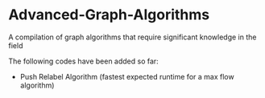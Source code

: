 # Advanced-Graph-Algorithms
A compilation of graph algorithms that require significant knowledge in the field

The following codes have been added so far:
 -  Push Relabel Algorithm (fastest expected runtime for a max flow algorithm)
 
